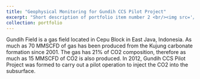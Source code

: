 ```yaml
---
title: "Geophysical Monitoring for Gundih CCS Pilot Project"
excerpt: "Short description of portfolio item number 2 <br/><img src='/images/500x300.png'>"
collection: portfolio
---
```


Gundih Field is a gas field located in Cepu Block in East Java, Indonesia. As much as 70 MMSCFD of gas has been produced from the Kujung carbonate formation since 2001. The gas has 21% of CO2 composition, therefore as much as 15 MMSCFD of CO2 is also produced. In 2012, Gundih CCS Pilot Project was formed to carry out a pilot operation to inject the CO2 into the subsurface. 
